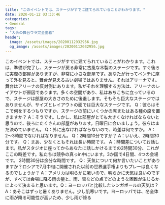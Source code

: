 ```yaml
---
title: "このイベントでは、ステージがすでに建てられていることがわかります。"
date: 2020-01-12 03:33:46
categories:
- General
tags:
- "大会の舞台ウラ完全密着"
header:
  image: /assets/images/20200112032956.jpg
  og_image: /assets/images/20200112032956.jpg
---
```


このイベントでは、ステージがすでに建てられていることがわかります。これは、準備が完了し、ステージが戻る非常に古風な木製のステージです。すぐ後ろに実際の部屋がありますが、非常に小さな部屋です。あなたが行ってベンチに座って外を見ると、舞台が見える古い劇場ではありません。それはアリーナです。舞台はアリーナの反対側にあります。私がそれを理解する方法は、アリーナのレイアウトが原因であります。多くの空間があり、私はあちこちに立っているので、ステージは部屋の大きさのために後退します。そもそも巨大なステージではありませんが、サイズとレイアウトの面では巨大なステージです。 Q：彼らはそこで何をするつもりですか、ステージの前にいくつかの席またはある種の席を置きますか？ A：そうです。しかし、私は部屋がとても大きくなければならないと思うので、後ろにたくさんの部屋があります。日曜日に会いましょう。彼らはまだ決めていません。 Q：外に出なければならないので、時差は何ですか。 A：2〜3時間でなければなりません。 Q：2時間10分ですか？ A：いいえ、2時間30分です。 Q：まあ、少なくともそれは長い時間です。 A：時間差についてお話します。私がスタジオに座ってからあなたに話しかけるまでの2時間30分、これがここの時差です。私たちは競争の真っin中にいます。3か国で4日間、4つの会場です。 2時間30分は余分な時間です。 Q：天気について何か言いたいことがありますか？ロシアで7月中旬に開催された以前の世界選手権よりもプレーは良くなるのでしょうか？ A：アメリカは明らかに暑いので、明らかに天気は良いのですが、すべては会場に降る雨の量と、雨、雪などの点でどのような困難が生じるかによって決まると思います。Q：ヨーロッパと比較したシンガポールの天気は？ A：あそこはずっと暑くありません。少し肌寒いです。ヨーロッパでは、冬全体に雨が降る可能性が高いため、少し雨が降る
